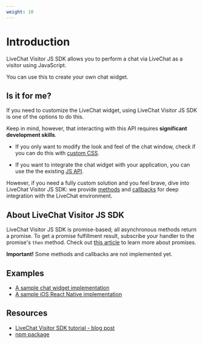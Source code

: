 ```yaml
---
weight: 10
---
```


# Introduction

LiveChat Visitor JS SDK allows you to perform a chat via LiveChat as a visitor using JavaScript. 

You can use this to create your own chat widget.

## Is it for me?

If you need to customize the LiveChat widget, using LiveChat Visitor JS SDK is one of the options to do this.

Keep in mind, however, that interacting with this API requires **significant development skills**. 

* If you only want to modify the look and feel of the chat window, check if you can do this with [custom CSS](https://www.livechatinc.com/kb/customize-your-chat-window-with-css/).

* If you want to integrate the chat widget with your application, you can use the the existing [JS API](https://docs.livechatinc.com/js-api/).

However, if you  need a fully custom solution and you feel brave, dive into LiveChat Visitor JS SDK: we provide [methods](#methods) and [callbacks](#callbacks) for deep integration with the LiveChat environment.

## About LiveChat Visitor JS SDK

LiveChat Visitor JS SDK is promise-based; all asynchronous methods return a promise. To get a promise fulfillment result, subscribe your handler to the promise's `then` method. Check out [this article](https://developer.mozilla.org/pl/docs/Web/JavaScript/Reference/Global_Objects/Promise) to learn more about promises.

**Important!** Some methods and callbacks are not implemented yet. 

## Examples

- [A sample chat widget implementation](https://glitch.com/#!/project/livechat-sample-chat-widget)
- [A sample iOS React Native implementation](https://github.com/livechat/chat-window-react-native-example)

## Resources

- [LiveChat Visitor SDK tutorial - blog post](https://developers.livechatinc.com/blog/livechat-visitor-sdk/)
- [npm package](https://www.npmjs.com/package/@livechat/livechat-visitor-sdk)

